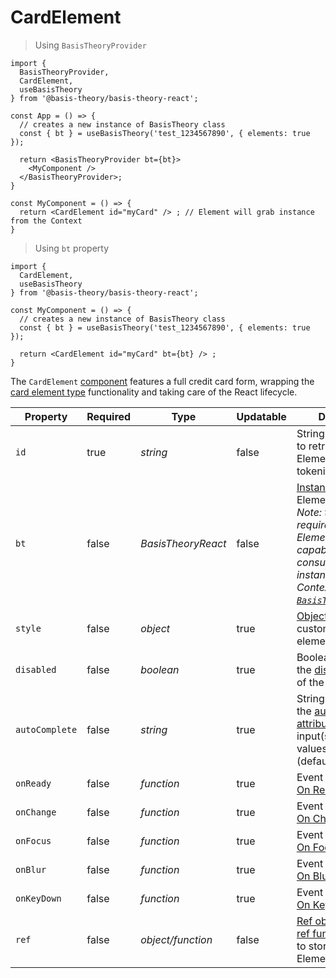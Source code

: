 # CardElement

> Using `BasisTheoryProvider`

```tsx
import {
  BasisTheoryProvider,
  CardElement,
  useBasisTheory
} from '@basis-theory/basis-theory-react';

const App = () => {
  // creates a new instance of BasisTheory class
  const { bt } = useBasisTheory('test_1234567890', { elements: true });

  return <BasisTheoryProvider bt={bt}>
    <MyComponent />
  </BasisTheoryProvider>;
}

const MyComponent = () => {
  return <CardElement id="myCard" /> ; // Element will grab instance from the Context
}
```


> Using `bt` property

```tsx
import {
  CardElement,
  useBasisTheory
} from '@basis-theory/basis-theory-react';

const MyComponent = () => {
  // creates a new instance of BasisTheory class
  const { bt } = useBasisTheory('test_1234567890', { elements: true });

  return <CardElement id="myCard" bt={bt} /> ;
}
```

The `CardElement` <a href="https://reactjs.org/docs/components-and-props.html" target="_blank">component</a> features a full credit card form, wrapping the [card element type](#element-types-card-element) functionality and taking care of the React lifecycle.


| Property       | Required | Type               | Updatable | Description                                                                                                                                                                                                      |
|----------------|----------|--------------------|-----------|------------------------------------------------------------------------------------------------------------------------------------------------------------------------------------------------------------------|
| `id`           | true     | *string*           | false     | String identifier used to retrieve the Element instance for tokenization.                                                                                                                                        |
| `bt`           | false    | *BasisTheoryReact* | false     | [Instance](#basistheoryreact) used by the Element. <br><i>Note: this is not required because Elements are capable of consuming the instance from Context. See [`BasisTheoryProvider`](#basistheoryprovider).</i> |
| `style`        | false    | *object*           | true      | [Object](#element-options-style) used to customize the element appearance                                                                                                                                        |
| `disabled`     | false    | *boolean*          | true      | Boolean used to set the [disabled attribute](https://developer.mozilla.org/en-US/docs/Web/HTML/Attributes/disabled) of the input(s)                                                                              |
| `autoComplete` | false    | *string*           | true      | String used to set the [autocomplete attribute](https://developer.mozilla.org/en-US/docs/Web/HTML/Attributes/autocomplete) of the input(s). Expected values are: `off` (default), or `on`.                       |
| `onReady`      | false    | *function*         | true      | Event Listener. See [On Ready](#element-events-on-ready)                                                                                                                                                         |
| `onChange`     | false    | *function*         | true      | Event Listener. See [On Change](#element-events-on-change)                                                                                                                                                       |
| `onFocus`      | false    | *function*         | true      | Event Listener. See [On Focus](#element-events-on-focus)                                                                                                                                                         |
| `onBlur`       | false    | *function*         | true      | Event Listener. See [On Blur](#element-events-on-blur)                                                                                                                                                           |
| `onKeyDown`    | false    | *function*         | true      | Event Listener. See [On Keydown](#element-events-on-keydown)                                                                                                                                                     |
| `ref`          | false    | *object/function*  | false     | [Ref object](https://reactjs.org/docs/refs-and-the-dom.html)/[Callback ref function](https://reactjs.org/docs/refs-and-the-dom.html) function to store/receive the Element instance.                             |